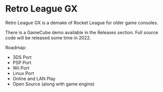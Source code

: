 # Retro League GX
Retro League GX is a demake of Rocket League for older game consoles.

There is a GameCube demo available in the Releases section.
Full source code will be released some time in 2022.

Roadmap:
 - 3DS Port
 - PSP Port
 - Wii Port
 - Linux Port
 - Online and LAN Play
 - Open Source (along with game engine)

